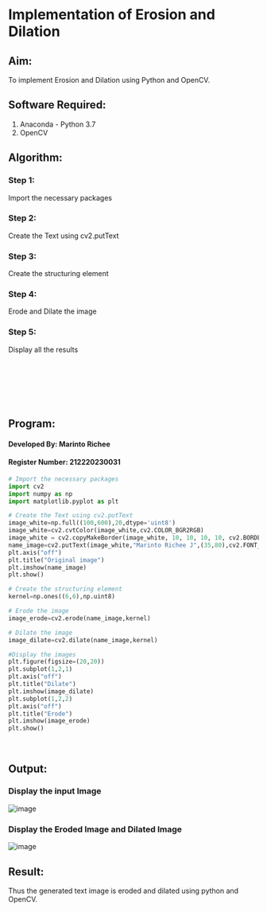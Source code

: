 # Implementation of Erosion and Dilation
## Aim:
To implement Erosion and Dilation using Python and OpenCV.
## Software Required:
1. Anaconda - Python 3.7
2. OpenCV
## Algorithm:
### Step 1:
Import the necessary packages
### Step 2:
Create the Text using cv2.putText
### Step 3:
Create the structuring element
### Step 4:
Erode and Dilate the image
### Step 5:
Display all the results

<br>
<br>
<br>
<br>
<br>

## Program:
#### Developed By: Marinto Richee
#### Register Number: 212220230031
``` Python
# Import the necessary packages
import cv2
import numpy as np
import matplotlib.pyplot as plt

# Create the Text using cv2.putText
image_white=np.full((100,600),20,dtype='uint8')
image_white=cv2.cvtColor(image_white,cv2.COLOR_BGR2RGB)
image_white = cv2.copyMakeBorder(image_white, 10, 10, 10, 10, cv2.BORDER_CONSTANT, value=[255, 255, 0])
name_image=cv2.putText(image_white,"Marinto Richee J",(35,80),cv2.FONT_HERSHEY_DUPLEX,2,255,5,cv2.LINE_AA)
plt.axis("off")
plt.title("Original image")
plt.imshow(name_image)
plt.show()

# Create the structuring element
kernel=np.ones((6,6),np.uint8)

# Erode the image
image_erode=cv2.erode(name_image,kernel)

# Dilate the image
image_dilate=cv2.dilate(name_image,kernel)

#Display the images
plt.figure(figsize=(20,20))
plt.subplot(1,2,1)
plt.axis("off")
plt.title("Dilate")
plt.imshow(image_dilate)
plt.subplot(1,2,2)
plt.axis("off")
plt.title("Erode")
plt.imshow(image_erode)
plt.show()
```
<br>


## Output:

### Display the input Image
![image](https://user-images.githubusercontent.com/65499285/169638750-e5d7840d-d6b8-4668-a08c-c430c65097ed.png)
### Display the Eroded Image and Dilated Image
![image](https://user-images.githubusercontent.com/65499285/169638756-25cc2233-39d4-4dc0-a317-1ad41e682e01.png)

## Result:
Thus the generated text image is eroded and dilated using python and OpenCV.
